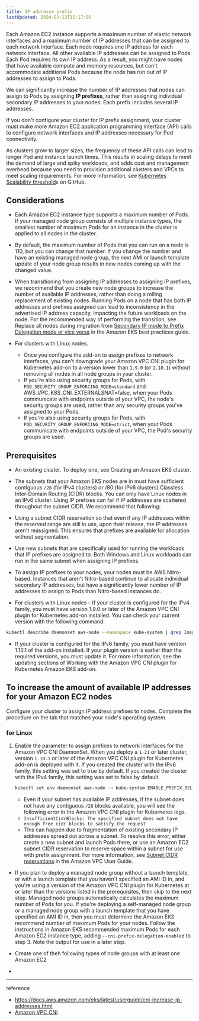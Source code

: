 ```yaml
---
title: IP addresse prefix
lastUpdated: 2024-03-13T15:17:56
---
```


Each Amazon EC2 instance supports a maximum number of elastic network interfaces and a maximum number of IP addresses that can be assigned to each network interface. Each node requires one IP address for each network interface. All other available IP addresses can be assigned to Pods. Each Pod requires its own IP address. As a result, you might have nodes that have available compute and memory resources, but can't accommodate additional Pods because the node has run out of IP addresses to assign to Pods.

We can significantly increase the number of IP addresses that nodes can assign to Pods by assigning **IP prefixes**, rather than assigning individual secondary IP addresses to your nodes. Each prefix includes several IP addresses.

If you don't configure your cluster for IP prefix assignment, your cluster must make more Amazon EC2 application programming interface (API) calls to configure network interfaces and IP addresses necessary for Pod connectivity.

As clusters grow to larger sizes, the frequency of these API calls can lead to longer Pod and instance launch times. This results in scaling delays to meet the demand of large and spiky workloads, and adds cost and management overhead because you need to provision additional clusters and VPCs to meet scaling requirements. For more information, see [Kubernetes Scalability threshold](https://github.com/kubernetes/community/blob/master/sig-scalability/configs-and-limits/thresholds.md)s on GitHub.

## Considerations

- Each Amazon EC2 instance type supports a maximum number of Pods. If your managed node group consists of multiple instance types, the smallest number of maximum Pods for an instance in the cluster is applied to all nodes in the cluster.

- By default, the maximum number of Pods that you can run on a node is 110, but you can change that number. If you change the number and have an existing managed node group, the next AMI or launch template update of your node group results in new nodes coming up with the changed value.

- When transitioning from assigning IP addresses to assigning IP prefixes, we recommend that you create new node groups to increase the number of available IP addresses, rather than doing a rolling replacement of existing nodes. Running Pods on a node that has both IP addresses and prefixes assigned can lead to inconsistency in the advertised IP address capacity, impacting the future workloads on the node. For the recommended way of performing the transition, see Replace all nodes during migration from [Secondary IP mode to Prefix Delegation mode or vice versa](https://github.com/aws/aws-eks-best-practices/blob/master/content/networking/prefix-mode/index_windows.md#replace-all-nodes-during-migration-from-secondary-ip-mode-to-prefix-delegation-mode-or-vice-versa) in the Amazon EKS best practices guide.

- For clusters with Linux nodes.
  - Once you configure the add-on to assign prefixes to network interfaces, you can't downgrade your Amazon VPC CNI plugin for Kubernetes add-on to a version lower than `1.9.0` (or `1.10.1`) without removing all nodes in all node groups in your cluster.
  - If you're also using security groups for Pods, with `POD_SECURITY_GROUP_ENFORCING_MODE=standard` and AWS_VPC_K8S_CNI_EXTERNALSNAT=false, when your Pods communicate with endpoints outside of your VPC, the node's security groups are used, rather than any security groups you've assigned to your Pods.
  - If you're also using security groups for Pods, with `POD_SECURITY_GROUP_ENFORCING_MODE=strict`, when your Pods communicate with endpoints outside of your VPC, the Pod's security groups are used.

## Prerequisites

- An existing cluster. To deploy one, see Creating an Amazon EKS cluster.

- The subnets that your Amazon EKS nodes are in must have sufficient contiguous `/28` (for IPv4 clusters) or /80 (for IPv6 clusters) Classless Inter-Domain Routing (CIDR) blocks. You can only have Linux nodes in an IPv6 cluster. Using IP prefixes can fail if IP addresses are scattered throughout the subnet CIDR. We recommend that following:

- Using a subnet CIDR reservation so that even if any IP addresses within the reserved range are still in use, upon their release, the IP addresses aren't reassigned. This ensures that prefixes are available for allocation without segmentation.

- Use new subnets that are specifically used for running the workloads that IP prefixes are assigned to. Both Windows and Linux workloads can run in the same subnet when assigning IP prefixes.

- To assign IP prefixes to your nodes, your nodes must be AWS Nitro-based. Instances that aren't Nitro-based continue to allocate individual secondary IP addresses, but have a significantly lower number of IP addresses to assign to Pods than Nitro-based instances do.

- For clusters with Linux nodes – If your cluster is configured for the IPv4 family, you must have version 1.9.0 or later of the Amazon VPC CNI plugin for Kubernetes add-on installed. You can check your current version with the following command.
  
```bash
kubectl describe daemonset aws-node --namespace kube-system | grep Image | cut -d "/" -f 2
```

- If your cluster is configured for the IPv6 family, you must have version 1.10.1 of the add-on installed. If your plugin version is earlier than the required versions, you must update it. For more information, see the updating sections of Working with the Amazon VPC CNI plugin for Kubernetes Amazon EKS add-on.

## To increase the amount of available IP addresses for your Amazon EC2 nodes

Configure your cluster to assign IP address prefixes to nodes. Complete the procedure on the tab that matches your node's operating system.

### for Linux

1. Enable the parameter to assign prefixes to network interfaces for the Amazon VPC CNI DaemonSet. When you deploy a `1.21` or later cluster, version `1.10.1` or later of the Amazon VPC CNI plugin for Kubernetes add-on is deployed with it. If you created the cluster with the IPv6 family, this setting was set to true by default. If you created the cluster with the IPv4 family, this setting was set to false by default.
    ```bash
    kubectl set env daemonset aws-node -n kube-system ENABLE_PREFIX_DELEGATION=true
    ```
    - Even if your subnet has available IP addresses, if the subnet does not have any contiguous `/28` blocks available, you will see the following error in the Amazon VPC CNI plugin for Kubernetes logs.
    - `InsufficientCidrBlocks: The specified subnet does not have enough free cidr blocks to satisfy the request`
    - This can happen due to fragmentation of existing secondary IP addresses spread out across a subnet. To resolve this error, either create a new subnet and launch Pods there, or use an Amazon EC2 subnet CIDR reservation to reserve space within a subnet for use with prefix assignment. For more information, see [Subnet CIDR reservations](https://docs.aws.amazon.com/vpc/latest/userguide/subnet-cidr-reservation.html) in the Amazon VPC User Guide.

- If you plan to deploy a managed node group without a launch template, or with a launch template that you haven't specified an AMI ID in, and you're using a version of the Amazon VPC CNI plugin for Kubernetes at or later than the versions listed in the prerequisites, then skip to the next step. Managed node groups automatically calculates the maximum number of Pods for you.
    If you're deploying a self-managed node group or a managed node group with a launch template that you have specified an AMI ID in, then you must determine the Amazon EKS recommend number of maximum Pods for your nodes. Follow the instructions in Amazon EKS recommended maximum Pods for each Amazon EC2 instance type, adding `--cni-prefix-delegation-enabled` to step 3. Note the output for use in a later step.

- Create one of theh following types of node groups with at least one Amazon EC2
- 


---
reference 
- https://docs.aws.amazon.com/eks/latest/userguide/cni-increase-ip-addresses.html
- [Amazon VPC CNI](./Amazon VPC CNI.md)